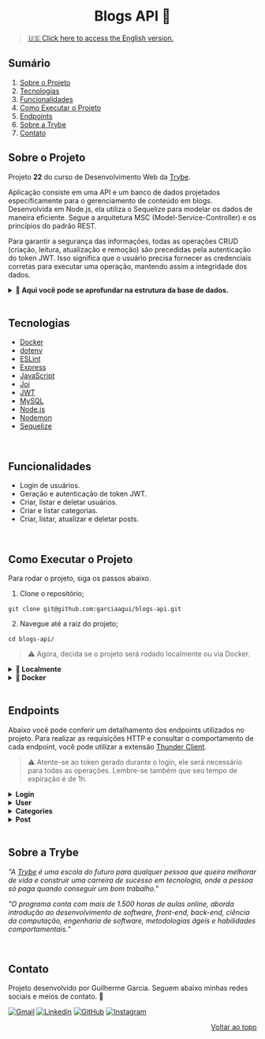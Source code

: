 <a name="readme-top"></a>

<h1 align="center">Blogs API 📑</h1>

> [🇺🇸 Click here to access the English version.](README.md)

## Sumário

  <ol>
    <li><a href="#sobre-o-projeto">Sobre o Projeto</a></li>
    <li><a href="#tecnologias">Tecnologias</a></li>
    <li><a href="#funcionalidades">Funcionalidades</a></li>
    <li><a href="#como-executar-o-projeto">Como Executar o Projeto</a></li>
    <li><a href="#endpoints">Endpoints</a></li>
    <li><a href="#sobre-a-trybe">Sobre a Trybe</a></li>
    <li><a href="#contato">Contato</a></li>
  </ol>

## Sobre o Projeto

Projeto **22** do curso de Desenvolvimento Web da [Trybe][trybe-site-url].

Aplicação consiste em uma API e um banco de dados projetados especificamente para o gerenciamento de conteúdo em blogs. Desenvolvida em Node.js, ela utiliza o Sequelize para modelar os dados de maneira eficiente. Segue a arquitetura MSC (Model-Service-Controller) e os princípios do padrão REST.

Para garantir a segurança das informações, todas as operações CRUD (criação, leitura, atualização e remoção) são precedidas pela autenticação do token JWT. Isso significa que o usuário precisa fornecer as credenciais corretas para executar uma operação, mantendo assim a integridade dos dados.

<details>
  <summary><strong>🎲 Aqui você pode se aprofundar na estrutura da base de dados.</strong></summary>

#### Diagrama de Entidade-Relacionamento

![DER](./public/der.png)

> ℹ️ Imagem criada e disponibilizada pela Trybe.

---

#### Formato das entidades

Os dados abaixo são fictícios e utilizados apenas para exemplificar a estrutura das tabelas do banco de dados.

- Uma tabela chamada `users`, com a seguinte estrutura:

  | id  | display_name    | email                                | password | image                                                                                                      |
  | --- | --------------- | ------------------------------------ | -------- | ---------------------------------------------------------------------------------------------------------- |
  | 1   | Brett Wiltshire | brett@email.com // Tem que ser único | 123456   | http://4.bp.blogspot.com/_YA50adQ-7vQ/S1gfR_6ufpI/AAAAAAAAAAk/1ErJGgRWZDg/S45/brett.png // Não obrigatório |

- Uma tabela chamada `categories`, com a seguinte estrutura:

  | id  | name |
  | --- | ---- |
  | 18  | News |

- Uma tabela chamada `blog_posts`, com a seguinte estrutura:

  | id  | title                      | content                                                | user_id                                                | published                | updated                  |
  | --- | -------------------------- | ------------------------------------------------------ | ------------------------------------------------------ | ------------------------ | ------------------------ |
  | 21  | Latest updates, August 1st | The whole text for the blog post goes here in this key | 14 // Chave estrangeira, referenciando o id de `users` | 2011-08-01T19:58:00.000Z | 2011-08-01T19:58:51.947Z |

- Uma tabela chamada `posts_categories`. Contém uma **chave primária composta** utilizando os dois atributos da estrutura:

  | post_id                                                                | category_id                                                            |
  | ---------------------------------------------------------------------- | ---------------------------------------------------------------------- |
  | 50 // Chave primária e estrangeira, referenciando o id de `blog_posts` | 20 // Chave primária e estrangeira, referenciando o id de `categories` |

  </details>

<br/>

## Tecnologias

- [Docker][docker-url]
- [dotenv][dotenv-url]
- [ESLint][eslint-url]
- [Express][express-url]
- [JavaScript][javascript-url]
- [Joi][joi-url]
- [JWT][jwt-url]
- [MySQL][mysql-url]
- [Node.js][node-url]
- [Nodemon][nodemon-url]
- [Sequelize][sequelize-url]

<br/>

## Funcionalidades

<ul>
  <li>Login de usuários.</li>
  <li>Geração e autenticação de token JWT.</li>
  <li>Criar, listar e deletar usuários.</li>
  <li>Criar e listar categorias.</li>
  <li>Criar, listar, atualizar e deletar posts.</li>
</ul>

<br/>

## Como Executar o Projeto

Para rodar o projeto, siga os passos abaixo.

1. Clone o repositório;

```
git clone git@github.com:garciaagui/blogs-api.git
```

2. Navegue até a raiz do projeto;

```
cd blogs-api/
```

> ⚠️ Agora, decida se o projeto será rodado localmente ou via Docker.

<details>
  <summary><strong>💽 Localmente</strong></summary>

1. Certifique-se que você tenha o **node** instalado na versão 16 ou superior. Confira [aqui](https://nodejs.org/pt-br/download/package-manager/) a documentação oficial.

2. Na raiz do projeto, instale as dependências do projeto.

```
npm install
```

3. Configure as variáveis de ambiente:

- Renomeie o arquivo `.env.example` (disponível na raíz do projeto) para `.env`;
- Configure as variáveis `MYSQL_HOST`, `MYSQL_PORT`, `MYSQL_USER`, `MYSQL_PASSWORD` para o seu contexto local.

4. Crie e popule o banco de dados com o comando abaixo.

```
npm run prestart
```

5. Para iniciar o servidor, utilize um dos comandos abaixo.

```
// Comando 1 - Precisa rodá-lo novamente em caso de alteração no código
npm run start

// Comando 2 - Reinicia o servidor automaticamente caso haja alguma alteração no código
npm run nodemon
```

</details>

<details>
  <summary><strong>🐋 Docker</strong></summary>
  
1. Certifique-se que você tenha o **docker-compose** instalado na versão 1.29 ou superior. Links oportunos caso você precise instalar ou atualizar: [Tutorial DigitalOcean](https://www.digitalocean.com/community/tutorials/how-to-install-and-use-docker-compose-on-ubuntu-20-04-pt) e [documentação oficial](https://docs.docker.com/compose/install/);

2. Suba os containers executando o comando abaixo. Dois containers serão inicializados: `blogs_api` (node) e `blogs_api_db` (mysql).

```
docker-compose up -d --build
```

3. Acesse a CLI do container `blogs_api` com o comando abaixo ou abra-o no VS Code. Para a última opção, recomendo a extensão da Microsoft [Dev Containers](https://marketplace.visualstudio.com/items?itemName=ms-vscode-remote.remote-containers).

```
docker exec -it blogs_api bash
```

> ⚠️ A partir de agora, **TODOS** os comandos (scripts) disponíveis no `package.json` (incluindo o npm install) devem ser executados **DENTRO** do container `blogs_api`.

4. Instale as dependências do projeto.

```
npm install
```

5. Crie e popule o banco de dados com o comando abaixo.

```
npm run prestart
```

6. Para iniciar o servidor, utilize um dos comandos abaixo.

```
// Comando 1 - Precisa rodá-lo novamente em caso de alteração no código
npm start

// Comando 2 - Reinicia o servidor automaticamente caso haja alguma alteração no código
npm run nodemon
```

- Para o contexto de teste local, siga os passos abaixo.

1. Renomeie o arquivo `.env.example` (disponível na raíz do projeto) para `.env`;
2. Configure as variáveis `MYSQL_HOST`, `MYSQL_PORT`, `MYSQL_USER`, `MYSQL_PASSWORD` para o seu contexto local.

</details>

<br/>

## Endpoints

Abaixo você pode conferir um detalhamento dos endpoints utilizados no projeto. Para realizar as requisições HTTP e consultar o comportamento de cada endpoint, você pode utilizar a extensão [Thunder Client](https://www.thunderclient.com/).

> ⚠️ Atente-se ao token gerado durante o login, ele será necessário para todas as operações. Lembre-se também que seu tempo de expiração é de 1h.

<details>
  <summary><strong>Login</strong></summary>

### POST /login

- Valida o login do usuário e retorna um token gerado com jsonwebtoken (jwt).
- O token gerado deve ser inserido no Header `Authorization` para autenticar outras operações. Lembre-se de guardá-lo e tenha em mente que seu tempo de expiração é de 1h.
- URL: `http://localhost:PORT/login`
- O corpo da requisição deve seguir o formato abaixo:

```
{
  "email": "lewishamilton@gmail.com",
  "password": "123456"
}
```

---

</details>

<details>
  <summary><strong>User</strong></summary>

### GET /user

- Retorna todos os users cadastrados no banco de dados.
- URL: `http://localhost:PORT/user`

### GET /user/:id

- Retorna o user cujo id foi passado no endpoint.
- Exemplo de URL: `http://localhost:PORT/user/1`

### POST /user

- Adiciona um novo user ao banco de dados.
- URL: `http://localhost:PORT/user`
- O corpo da requisição deve seguir o formato abaixo:

```
{
  "displayName": "Brett Wiltshire",
  "email": "brett@email.com",
  "password": "123456",
  "image": "http://4.bp.blogspot.com/_YA50adQ-7vQ/S1gfR_6ufpI/AAAAAAAAAAk/1ErJGgRWZDg/S45/brett.png"

  // a image não é obrigatória
}
```

### DELETE /user/me

- Deleta o user que está logado, baseado no id que esta dentro do token.
- URL: `http://localhost:PORT/user/me`

---

</details>

<details>
  <summary><strong>Categories</strong></summary>

### GET /categories

- Retorna todas as categorias cadastradas no banco de dados.
- URL: `http://localhost:PORT/categories`

### POST /categories

- Adiciona uma nova categoria ao banco de dados.
- URL: `http://localhost:PORT/categories`
- O corpo da requisição deve seguir o formato abaixo:

```
{
  "name": "Typescript"
}
```

---

</details>

<details>
  <summary><strong>Post</strong></summary>

### GET /post

- Retorna todos os blog posts registrados no banco de dados.
- URL: `http://localhost:PORT/post`

### GET /post/:id

- Retorna o blog post cujo id foi passado no endpoint.
- Exemplo de URL: `http://localhost:PORT/post/1`

### GET /post/search

- Retorna todos os blog posts cujos title ou content possuam o termo pesquisado na query.
- Exemplo de URL: `http://localhost:PORT/post/search?q=vamos`

### POST /post

- Adiciona um novo blog post ao banco de dados.
- URL: `http://localhost:PORT/post`
- O corpo da requisição deve seguir o formato abaixo:

```
{
  "title": "Latest updates, August 1st",
  "content": "The whole text for the blog post goes here in this key",
  "categoryIds": [1, 2]
}
```

### PUT /post/:id

- Atualiza o blog post cujo id foi passado no endpoint.
- Exemplo de URL: `http://localhost:PORT/post/1`
- O corpo da requisição deve seguir o formato abaixo:

```
{
  "title": "Latest updates, August 1st",
  "content": "The whole text for the blog post goes here in this key"
}
```

### DELETE /post/:id

- Deleta o blog post cujo id foi passado no endpoint.
- Exemplo de URL: `http://localhost:PORT/post/1`

---

</details>

<br/>

## Sobre a Trybe

_"A [Trybe][trybe-site-url] é uma escola do futuro para qualquer pessoa que queira melhorar de vida e construir uma carreira de sucesso em tecnologia, onde a pessoa só paga quando conseguir um bom trabalho."_

_"O programa conta com mais de 1.500 horas de aulas online, aborda introdução ao desenvolvimento de software, front-end, back-end, ciência da computação, engenharia de software, metodologias ágeis e habilidades comportamentais._"

<br/>

## Contato

Projeto desenvolvido por Guilherme Garcia. Seguem abaixo minhas redes sociais e meios de contato. 🤘

[![Gmail][gmail-badge]][gmail-url]
[![Linkedin][linkedin-badge]][linkedin-url]
[![GitHub][github-badge]][github-url]
[![Instagram][instagram-badge]][instagram-url]

<p align="right"><a href="#readme-top">Voltar ao topo</a></p>

<!-- MARKDOWN LINKS & IMAGES -->

[trybe-site-url]: https://www.betrybe.com/

<!-- Stacks URLs -->

[docker-url]: https://www.docker.com/
[dotenv-url]: https://www.dotenv.org/
[eslint-url]: https://eslint.org/
[express-url]: https://expressjs.com/
[javascript-url]: https://developer.mozilla.org/en-US/docs/Web/JavaScript
[joi-url]: https://joi.dev/api/?v=17.7.0
[jwt-url]: https://jwt.io/
[mysql-url]: https://www.mysql.com/
[node-url]: https://nodejs.org/en/
[nodemon-url]: https://nodemon.io/
[sequelize-url]: https://sequelize.org/

<!-- Contact URLs & Badges -->

[gmail-badge]: https://img.shields.io/badge/Gmail-D14836?style=for-the-badge&logo=gmail&logoColor=white
[gmail-url]: mailto:garciaguig@gmail.com
[linkedin-badge]: https://img.shields.io/badge/LinkedIn-0077B5?style=for-the-badge&logo=linkedin&logoColor=white
[linkedin-url]: https://www.linkedin.com/in/garciaagui/
[github-badge]: https://img.shields.io/badge/GitHub-100000?style=for-the-badge&logo=github&logoColor=white
[github-url]: https://github.com/garciaagui
[instagram-badge]: https://img.shields.io/badge/Instagram-E4405F?style=for-the-badge&logo=instagram&logoColor=white
[instagram-url]: https://www.instagram.com/garciaagui/
